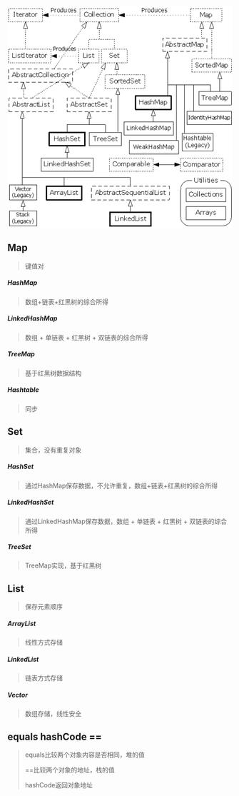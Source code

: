![](https://github.com/xuxh0622/learn-arrange/blob/master/source/aaa.png)

## Map

> 键值对

##### HashMap

> 数组+链表+红黑树的综合所得

##### LinkedHashMap

> 数组 + 单链表 + 红黑树 + 双链表的综合所得

##### TreeMap

> 基于红黑树数据结构

##### Hashtable

> 同步

## Set

> 集合，没有重复对象

##### HashSet

> 通过HashMap保存数据，不允许重复，数组+链表+红黑树的综合所得

##### LinkedHashSet

> 通过LinkedHashMap保存数据，数组 + 单链表 + 红黑树 + 双链表的综合所得

##### TreeSet

>TreeMap实现，基于红黑树

## List

> 保存元素顺序

##### ArrayList

> 线性方式存储

##### LinkedList

> 链表方式存储

##### Vector

> 数组存储，线性安全

## equals hashCode ==

> equals比较两个对象内容是否相同，堆的值
>
> ==比较两个对象的地址，栈的值
>
> hashCode返回对象地址
